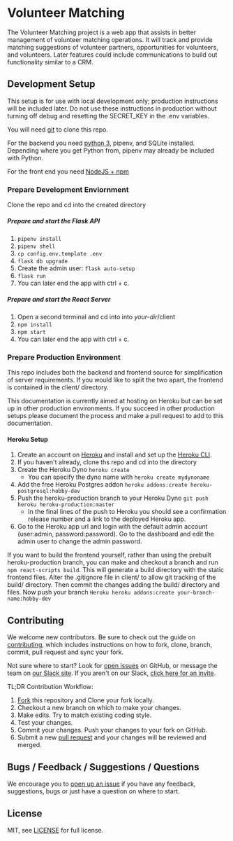 # Volunteer Matching

The Volunteer Matching project is a web app that assists in better management of volunteer matching operations. It will track and provide matching suggestions of volunteer partners, opportunities for volunteers, and volunteers. Later features could include communications to build out functionality similar to a CRM.

## Development Setup
This setup is for use with local development only; production instructions will be included later. Do not use these instructions in production without turning off debug and resetting the SECRET_KEY in the .env variables.

You will need [git](https://git-scm.com/downloads) to clone this repo.

For the backend you need [python 3](https://www.python.org/downloads/), pipenv, and SQLite installed. Depending where you get Python from, pipenv may already be included with Python.

For the front end you need [NodeJS + npm](https://nodejs.org/en/download/)


### Prepare Development Enviornment
Clone the repo and cd into the created directory

##### Prepare and start the Flask API
1. `pipenv install`
1. `pipenv shell`
1. `cp config.env.template .env`
1. `flask db upgrade`
1. Create the admin user: `flask auto-setup`
1. `flask run`
1. You can later end the app with ctrl + c.

##### Prepare and start the React Server
1. Open a second terminal and cd into into _your-dir_/client
1. `npm install`
1. `npm start`
1. You can later end the app with ctrl + c.

### Prepare Production Environment
This repo includes both the backend and frontend source for simplification of server requirements. If you would like to split the two apart, the frontend is contained in the client/ directory.

This documentation is currently aimed at hosting on Heroku but can be set up in other production environments. If you succeed in other production setups please document the process and make a pull request to add to this documentation.

#### Heroku Setup
1. Create an account on [Heroku](https://www.heroku.com/) and install and set up the [Heroku CLI](https://devcenter.heroku.com/articles/heroku-cli).
1. If you haven't already, clone ths repo and cd into the directory
1. Create the Heroku Dyno `heroku create`
    * You can specify the dyno name with `heroku create mydynoname`
1. Add the free Heroku Postgres addon `heroku addons:create heroku-postgresql:hobby-dev`
1. Push the heroku-production branch to your Heroku Dyno `git push heroku heroku-production:master`
    * In the final lines of the push to Heroku you should see a confirmation release number and a link to the deployed Heroku app.
1. Go to the Heroku app url and login with the default admin account (user:admin, password:password). Go to the dashboard and edit the admin user to change the admin password.

If you want to build the frontend yourself, rather than using the prebuilt heroku-production branch, you can make and checkout a branch and run `npm react-scripts build`. This will generate a build directory with the static frontend files. Alter the .gitignore file in client/ to allow git tracking of the build/ directory. Then commit the changes adding the build/ directory and files. Now push your branch `Heroku heroku addons:create your-branch-name:hobby-dev`


## Contributing

We welcome new contributors.  Be sure to check out the guide on [contributing][contributing], which includes instructions on how to fork, clone, branch, commit, pull request and sync your fork.

Not sure where to start? Look for [open issues][githubissue] on GitHub, or message the team on [our Slack site][slack]. If you aren't on our Slack, [click here for an invite][slackinvite].

TL;DR Contribution Workflow:

1. [Fork][fork] this repository and Clone your fork locally.
1. Checkout a new branch on which to make your changes.
1. Make edits. Try to match existing coding style.
1. Test your changes.
1. Commit your changes. Push your changes to your fork on GitHub.
1. Submit a new [pull request][pullrequest] and your changes will be reviewed and merged.

## Bugs / Feedback / Suggestions / Questions

We encourage you to [open up an issue][newissue] if you have any feedback, suggestions, bugs or just have a question on where to start.

## License

MIT, see [LICENSE](/LICENSE) for full license.

[slack]: https://codeforfoco.slack.com/
[slackinvite]: https://codeforfocoslack.herokuapp.com
[fork]: https://help.github.com/articles/fork-a-repo/
[forkthisrepo]: https://github.com/CodeForFoco/volunteermatching#fork-destination-box
[contributing]: https://github.com/CodeForFoco/org/blob/master/CONTRIBUTING.md
[githubissue]: https://github.com/CodeForFoco/volunteermatching/issues
[newissue]: https://github.com/CodeForFoco/volunteermatching/issues/new
[pullrequest]: https://github.com/CodeForFoco/volunteermatching/pulls
